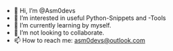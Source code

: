 - 👋 Hi, I’m @Asm0devs
- 👀 I’m interested in useful Python-Snippets and -Tools
- 🌱 I’m currently learning by myself.
- 💞️ I’m not looking to collaborate.
- 📫 How to reach me: asm0devs@outlook.com

